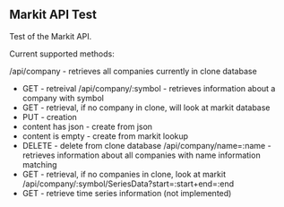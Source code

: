 ## Markit API Test

Test of the Markit API.

Current supported methods:

/api/company - retrieves all companies currently in clone database
 * GET - retreival
/api/company/:symbol - retrieves information about a company with symbol
 * GET - retrieval, if no company in clone, will look at markit database
 * PUT - creation
  * content has json - create from json
  * content is empty - create from markit lookup
 * DELETE - delete from clone database
/api/company/name=:name - retrieves information about all companies with name information matching
 * GET - retrieval, if no companies in clone, look at markit
/api/company/:symbol/SeriesData?start=:start+end=:end
 * GET - retrieve time series information (not implemented)